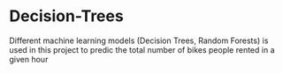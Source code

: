 # Decision-Trees
Different machine learning models (Decision Trees, Random Forests) is used in this project to predic the total number of bikes people rented in a given hour
